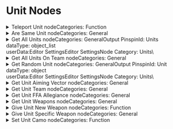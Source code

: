 # Unit Nodes

<details>

<summary>Teleport Unit nodeCategories: Function</summary>

### Node Rules

ruleID: RequiredNodeInput\
RequiredProperties: Unit\
Position

### Input Pins

pinId: ActionStart\
dataType: execute

pinId: Unit\
dataType: object

#### Editor Settings

pinId: Position\
dataType: vector3

#### Editor Settings

pinId: Teleport Unit's Vehicle\
dataType: bool\
settings: defaultValue: Bool: true

#### Editor Settings

### Output Pins

pinId: ActionComplete\
dataType: execute userData:

#### Editor Settings

#### Node Category: Units\\

</details>

<details>

<summary>Are Same Unit nodeCategories: General</summary>

### Node Rules

ruleID: RequiredNodeInput\
RequiredProperties: Unit A\
Unit B

### Input Pins

pinId: Unit A\
dataType: object

#### Editor Settings

pinId: Unit B\
dataType: object

#### Editor Settings

### Output Pins

pinId: Are Same Unit\
dataType: bool\
userData:

#### Editor Settings

#### Editor Settings

#### Node Category: Units\\

</details>

<details>

<summary>Get All Units nodeCategories: GeneralOutput PinspinId: Units<br>dataType: object_list<br>userData:Editor SettingsEditor SettingsNode Category: Units\</summary>



</details>

<details>

<summary>Get All Units On Team nodeCategories: General</summary>

### Node Rules

ruleID: RequiredNodeInput\
RequiredProperties: Team

### Input Pins

pinId: Team\
dataType: team

#### Editor Settings

### Output Pins

pinId: Units\
dataType: object\_list\
userData:

#### Editor Settings

#### Editor Settings

#### Node Category: Units\\

</details>

<details>

<summary>Get Random Unit nodeCategories: GeneralOutput PinspinId: Unit<br>dataType: object<br>userData:Editor SettingsEditor SettingsNode Category: Units\</summary>



</details>

<details>

<summary>Get Unit Aiming Vector nodeCategories: General</summary>

### Node Rules

ruleID: RequiredNodeInput\
RequiredProperties: Unit

### Input Pins

pinId: Unit\
dataType: object

#### Editor Settings

### Output Pins

pinId: Aiming Vector\
dataType: vector3\
userData:

#### Editor Settings

#### Editor Settings

#### Node Category: Units\\

</details>

<details>

<summary>Get Unit Team nodeCategories: General</summary>

### Node Rules

ruleID: RequiredNodeInput\
RequiredProperties: Unit

### Input Pins

pinId: Unit\
dataType: object

#### Editor Settings

### Output Pins

pinId: Team\
dataType: team\
userData:

#### Editor Settings

#### Editor Settings

#### Node Category: Units\\

</details>

<details>

<summary>Get Unit FFA Allegiance nodeCategories: General</summary>

### Node Rules

ruleID: RequiredNodeInput\
RequiredProperties: Unit

### Input Pins

pinId: Unit\
dataType: object

#### Editor Settings

### Output Pins

pinId: Team\
dataType: team\
userData:

#### Editor Settings

#### Editor Settings

#### Node Category: Units\\

</details>

<details>

<summary>Get Unit Weapons nodeCategories: General</summary>

### Node Rules

ruleID: RequiredNodeInput\
RequiredProperties: Unit

### Input Pins

pinId: Unit\
dataType: object

#### Editor Settings

### Output Pins

pinId: Equipped Weapon\
dataType: object\
userData:

#### Editor Settings

pinId: Unequipped Weapon\
dataType: object\
userData:

#### Editor Settings

#### Editor Settings

#### Node Category: Inventory\\

</details>

<details>

<summary>Give Unit New Weapon nodeCategories: Function</summary>

### Node Rules

ruleID: RequiredNodeInput\
RequiredProperties: Unit\
Weapon Type\
Weapon Addition Method

### Input Pins

pinId: ActionStart\
dataType: execute

pinId: Unit\
dataType: object

#### Editor Settings

pinId: Weapon Type\
dataType: weapon\_type

#### Editor Settings

pinId: Weapon Addition Method\
dataType: weapon\_addition\_method

#### Editor Settings

pinId: Wait Until Completion\
dataType: bool\
settings: defaultValue: Bool: true

#### Editor Settings

### Output Pins

pinId: ActionComplete\
dataType: execute userData:

#### Editor Settings

#### Node Category: Inventory\\

</details>

<details>

<summary>Give Unit Specific Weapon nodeCategories: General</summary>

### Node Rules

ruleID: RequiredNodeInput\
RequiredProperties: Unit\
Weapon\
Weapon Addition Method

### Input Pins

pinId: ActionStart\
dataType: execute

pinId: Unit\
dataType: object

#### Editor Settings

pinId: Weapon\
dataType: object

#### Editor Settings

pinId: Weapon Addition Method\
dataType: weapon\_addition\_method

#### Editor Settings

pinId: Wait Until Completion\
dataType: bool\
settings: defaultValue: Bool: true

#### Editor Settings

### Output Pins

pinId: ActionComplete\
dataType: execute userData:

#### Editor Settings

#### Node Category: Inventory\\

</details>

<details>

<summary>Set Unit Camo nodeCategories: Function</summary>

### Node Rules

ruleID: RequiredNodeInput\
RequiredProperties: Unit\
Duration in Seconds

### Input Pins

pinId: ActionStart\
dataType: execute

pinId: Unit\
dataType: object

#### Editor Settings

pinId: Duration in Seconds\
dataType: number

#### Editor Settings

MinRange: 0\
MaxRange: 20

### Output Pins

pinId: ActionComplete\
dataType: execute userData:

#### Editor Settings

#### Node Category: Units\\

</details>
